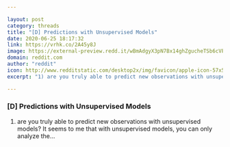 ```yaml
---

layout: post
category: threads
title: "[D] Predictions with Unsupervised Models"
date: 2020-06-25 18:17:32
link: https://vrhk.co/2A45y8J
image: https://external-preview.redd.it/wBmAdgyX3pN7Bx14ghZgucheTSb6cVP9lSKwK36HDxU.jpg?width=1200&height=545&auto=webp&crop=1200:545,smart&s=e6a4eb50bdb2d6b076f31efd3fa46299d64a1eff
domain: reddit.com
author: "reddit"
icon: http://www.redditstatic.com/desktop2x/img/favicon/apple-icon-57x57.png
excerpt: "1) are you truly able to predict new observations with unsupervised models? It seems to me that with unsupervised models, you can only analyze the..."

---
```


### [D] Predictions with Unsupervised Models

1) are you truly able to predict new observations with unsupervised models? It seems to me that with unsupervised models, you can only analyze the...
